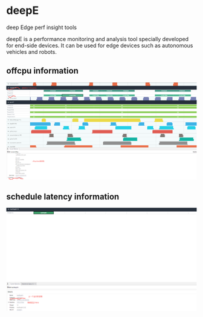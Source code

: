 # deepE
deep Edge perf insight tools

deepE is a performance monitoring and analysis tool specially developed for end-side devices. It can be used for edge devices such as autonomous vehicles and robots.

## offcpu information

![offcpu](images/offcputime.png)


## schedule latency information

![schedule latency](images/runqslower.png)
